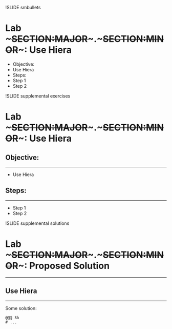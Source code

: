 !SLIDE smbullets 
# Lab ~~~SECTION:MAJOR~~~.~~~SECTION:MINOR~~~: Use Hiera

* Objective:
 * Use Hiera
* Steps:
 * Step 1
 * Step 2


!SLIDE supplemental exercises
# Lab ~~~SECTION:MAJOR~~~.~~~SECTION:MINOR~~~: Use Hiera

## Objective:

****

* Use Hiera

## Steps:

****

* Step 1
* Step 2


!SLIDE supplemental solutions
# Lab ~~~SECTION:MAJOR~~~.~~~SECTION:MINOR~~~: Proposed Solution

****

## Use Hiera

****

Some solution:

    @@@ Sh
    # ...
